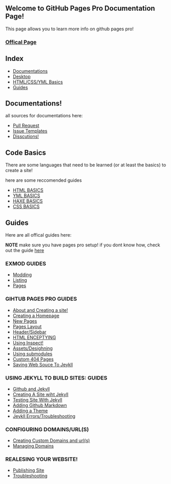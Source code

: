 ## Welcome to GitHub Pages Pro Documentation Page!

This page allows you to learn more info on github pages pro!

### [Offical Page](https://kadedevteam.github.io/GithubPagesPro/)

## Index
- [Documentations](#documentations)
- [Desktop]()
- [HTML/CSS/YML Basics](#code-basics)
- [Guides](#guides)


## Documentations!
all sources for documentations here:
- [Pull Request](https://github.com/kadedevteam/Github-Pages-Pro/pulls)
- [Issue Templates](https://github.com/kadedevteam/Github-Pages-Pro/issues)
- [Disscutions!](https://github.com/kadedevteam/Github-Pages-Pro/discussions)

## Code Basics
There are some languages that need to be learned (or at least the basics) to create a site!

here are some reccomended guides

- [HTML BASICS](http://www.simplehtmlguide.com/basics.php#:~:text=%20HTML%20Basics%20%201%20Headings.%20Use%20headings,your%20holiday%20photos%20or%20other%20images...%20More%20)
- [YML BASICS](https://www.tutorialspoint.com/yaml/yaml_basics.htm)
- [HAXE BASICS](https://haxe.org/documentation/introduction/)
- [CSS BASICS](https://www.w3schools.com/Css/css_intro.asp)


## Guides
Here are all offical guides here:

**NOTE** make sure you have pages pro setup! if you dont know how, check out the guide [here](https://kadedevteam.github.io/GithubPagesPro/SettingUpPagesPro)

### EXMOD GUIDES
- [Modding](https://kadedevteam.github.io/Pages-ExMod/)
- [Listing](https://kadedevteam.github.io/Pages-ExMod/)
- [Pages](https://kadedevteam.github.io/Pages-ExMod/)

### GIHTUB PAGES PRO GUIDES
- [About and Creating a site!](https://kadedevteam.github.io/Pages-Guides/creating-site)
- [Creating a Homepage](https://kadedevteam.github.io/Pages-Guides/creating-homepage)
- [New Pages](https://kadedevteam.github.io/Pages-Guides/new-pages)
- [Pages Layout](https://kadedevteam.github.io/Pages-Guides/layout)
- [Header/Sidebar](https://kadedevteam.github.io/Pages-Guides/header)
- [HTML ENCEPTYING](https://kadedevteam.github.io/Pages-Guides/html)
- [Using Inspect!](https://kadedevteam.github.io/Pages-Guides/inspect)
- [Assets/Desighning](https://kadedevteam.github.io/Pages-Guides/assets)
- [Using submodules](https://kadedevteam.github.io/Pages-Guides/sub-modules)
- [Custom 404 Pages](https://kadedevteam.github.io/Pages-Guides/404-pages)
- [Saving Web Souce To Jeykll ](https://kadedevteam.github.io/Pages-Guides/saving-source)

### USING JEKYLL TO BUILD SITES: GUIDES
- [Github and Jekyll](https://kadedevteam.github.io/Pages-Jeykll/github-and-jeykll)
- [Creating A Site wiht Jekyll](https://kadedevteam.github.io/Pages-Jeykll/creating-site-with-jeykll)
- [Testing Site With Jekyll](https://kadedevteam.github.io/Pages-Jeykll/testing-site)
- [Adding Github Markdown](https://kadedevteam.github.io/Pages-Jeykll/adding-gh-markdown)
- [Adding a Theme](https://kadedevteam.github.io/Pages-Jeykll/adding-a-theme)
- [Jeykll Errors/Troubleshooting](https://kadedevteam.github.io/Pages-Jeykll/errors-trouble)


### CONFIGURING DOMAINS/URL(S)
- [Creating Custom Domains and url(s)]({{site.url}}configguides/)
- [Managing Domains]({{site.url}}configguides/)

### REALESING YOUR WEBSITE!
- [Publishing Site](https://kadedevteam.github.io/Documentations/realesingsite)
- [Troubleshooting](https://kadedevteam.github.io/Documentations/troubleshooting)
